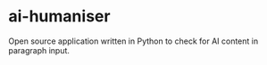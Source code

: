 # ai-humaniser
Open source application written in Python to check for AI content in paragraph input.
